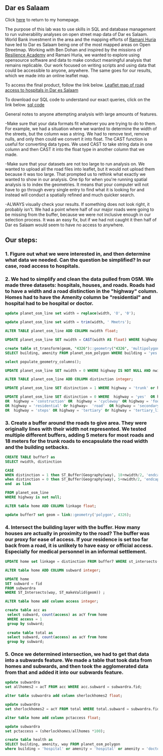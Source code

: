 ## Dar es Salaam

Click [here](index.md) to return to my homepage.

The purpose of this lab was to use skills in SQL and database management to run vulnerability analyses on open street map data of Dar es Salaam. World Bank investment in the area and the mapping efforts of [Ramani Huria](https://ramanihuria.org/about-us/) have led to Dar es Salaam being one of the most mapped areas on Open Streetmap. Working with Ben Dohan and inspired by the missions of [Resilience Academy](https://resilienceacademy.ac.tz/) and Ramani Huria, we wanted to explore using opensource software and data to make conduct meaningful analysis that remains replicable. Our work focused on writing scripts and using data that could be accessible to anyone, anywhere. The same goes for our results, which we made into an online leaflet map.

To access the final product, follow the link below.
[Leaflet map of road access to hospitals in Dar es Salaam](dsmap/index.html)

To download our SQL code to understand our exact queries, click on the link below.
[sql code](DeScode.sql)

General notes to anyone attempting analysis with large amounts of features.

-Make sure that your data formats fit whatever you are trying to do to them. For example, we had a situation where we wanted to determine the width of the streets, but the column was a string. We had to remove text, remove nulls, and only then could we convert it into float. The CAST function is useful for converting data types. We used CAST to take string data in one column and then CAST it into the float type in another column that we made.
  
-Make sure that your datasets are not too large to run analysis on. We wanted to upload all the road files into leaflet, but it would not upload them because it was too large. That prompted us to rethink what exactly we wanted to show in our analysis. One tip for when you're running spatial analysis is to index the geometries. It means that your computer will not have to go through every single entry to find what it is looking for and instead will conduct a spatially refined and much quicker search.

-ALWAYS visually check your results. If something does not look right, it probably isn't. We had a point where half of our major roads were going to be missing from the buffer, because we were not inclusive enough in our selection process. It was an easy fix, but if we had not caught it then half of Dar es Salaam would seem to have no access to anywhere.

## Our steps:
### 1. Figure out what we were interested in, and then determine what data we needed. Can the question be simplified? In our case, road access to hospitals.
### 2. We had to simplify and clean the data pulled from OSM. We made three datasets: hospitals, houses, and roads. Roads had to have a width and a road distinction in the "highway" column. Homes had to have the Amenity column be "residential" and hospital had to be hospital or doctor.

```sql
update planet_osm_line set width = replace(width, 'O', '0');

update planet_osm_line set width = trim(width, ' Mmetrs');

ALTER TABLE planet_osm_line ADD COLUMN nwidth float;

UPDATE planet_osm_line SET nwidth = CAST(width AS float) WHERE highway IS NOT NULL;

create table st_transform(geom, "4326")::geometry("4326", 'multipolygon') home as
SELECT building, amenity FROM planet_osm_polygon WHERE building = 'yes' AND amenity IS NULL OR building = 'residential';

select populate_geometry_columns();

UPDATE planet_osm_line SET nwidth = 0 WHERE highway IS NOT NULL AND nwidth is null;

ALTER TABLE planet_osm_line ADD COLUMN distinction integer;

UPDATE planet_osm_line SET distinction = 1 WHERE highway = 'trunk' or highway = 'trunk_link' or highway = 'primary' or highway = 'primary_link';

UPDATE planet_osm_line SET distinction = 0 WHERE  highway = 'yes'  OR highway =  'unclassified' OR  highway  =  'bridleway' 
OR  highway = 'construction' OR  highway = 'cycleway' OR highway = 'footway' OR  highway = 'path' OR highway = 'pedestrian' 
OR highway = 'residential' Or highway=  'road'  OR highway = 'secondary' OR highway = 'secondary_link' OR  highway = 'service' 
OR  highway = 'steps' OR highway = 'tertiary' Or highway = 'tertiary_link' OR highway = 'track'; 
```

### 3. Create a buffer around the roads to give area. They were originally lines with their width not represented. We tested multiple different buffers, adding 5 meters for most roads and 18 meters for the trunk roads to encapsulate the road width and the building setbacks.

```sql
CREATE TABLE buffer7 as
SELECT nwidth, distinction

CASE
WHEN distinction = 1 then ST_Buffer(Geography(way), 18+nwidth/2, 'endcap=round')
when distinction = 0 then ST_Buffer(Geography(way), 5+nwidth/2, 'endcap=round')
end  as link

FROM planet_osm_line 
WHERE highway is not null;

ALTER table home ADD COLUMN linkage float;

update buffer7 set geom = link::geometry('polygon', 4326);
```

### 4. Intersect the building layer with the buffer. How many houses are actually in proximity to the road? The buffer was our proxy for ease of access. If your residence is set too far back from a road, it is unlikely to have easy or official access. Especially for medical personnel in an informal settlement. 

```sql
UPDATE home set linkage = distinction FROM buffer7 WHERE st_intersects(way, geom);

ALTER table home ADD COLUMN subward integer;

UPDATE home
SET subward = fid
FROM subwardra
WHERE ST_Intersects(way, ST_makeValid(geom)) ;

ALTER table home add column access integer;

create table acc as 
 select subward, count(access) as acY from home
 WHERE access = 1
 group by subward;
 
 create table total as 
 select subward, count(access) as acY from home
 group by subward;
```

### 5. Once we determined intersection, we had to get that data into a subwards feature. We made a table that took data from homes and subwards, and then took the agglomerated data from that and added it into our subwards feature.

```sql
update subwardra 
set allhomes2 = acT FROM acc WHERE acc.subward = subwardra.fid;

alter table subwardra add column sherlockhomes2 float;

update subwardra 
set sherlockhomes2 = acY FROM total WHERE total.subward = subwardra.fid;

alter table home add column pctaccess float;

update subwardra
set pctaccess = (sherlockhomes/allhomes *100);

create table health as
SELECT building, amenity, way FROM planet_osm_polygon
where building = 'hospital' or amenity = 'hospital' or amenity = 'doctors' or building = 'doctors'
```
